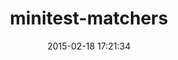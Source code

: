 ---
layout: post
title:  "minitest-matchers"
repo:   "wojtekmach/minitest-matchers"
date:   2015-02-18 17:21:34
gemurl: 
---